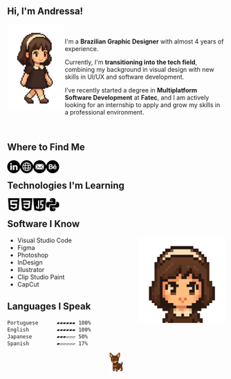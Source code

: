## Hi, I'm Andressa! 



<img align='left' src="https://github.com/engelandressa/engelandressa/blob/main/pixel-walking.gif" height="200" >

   &nbsp;&nbsp;
<p>I'm a <b>Brazilian Graphic Designer</b> with almost 4 years of experience. </p>
<p>Currently, I'm <b>transitioning into the tech field</b>, combining my background in visual design with new skills in UI/UX and software development. </p>
<p>I’ve recently started a degree in <b>Multiplatform Software Development</b> at <b>Fatec</b>, and I am actively looking for an internship to apply and grow my skills in a professional environment.</p>
   &nbsp;&nbsp;

## Where to Find Me

&nbsp;&nbsp;
<a href="https://www.linkedin.com/in/andressa-engel/" title="Follow Andressa Engel on LinkedIn" target="_blank">
  <picture>
    <source media="(prefers-color-scheme: dark)" srcset="https://github.com/engelandressa/engelandressa/blob/main/linkedin-icon-white.png">
    <source media="(prefers-color-scheme: light)" srcset="https://github.com/engelandressa/engelandressa/blob/main/linkedin-icon.png">
    <img alt="Follow Andressa Engel on LinkedIn" align="left" src="https://github.com/engelandressa/engelandressa/blob/main/linkedin-icon.png" width="30">
  </picture>
</a>
&nbsp;
<a href="https://www.andressaengel.com/" title="Check Out Andressa Engel's Website - Portfolio" target="_blank">
  <picture>
    <source media="(prefers-color-scheme: dark)" srcset="https://github.com/engelandressa/engelandressa/blob/main/web-icon-white.png">
    <source media="(prefers-color-scheme: light)" srcset="https://github.com/engelandressa/engelandressa/blob/main/web-icon.png">
    <img alt="Check Out Andressa Engel's Website - Portfolio" align="left" src="https://github.com/engelandressa/engelandressa/blob/main/web-icon.png" width="30">
  </picture>
</a>
&nbsp;
<a href="mailto:engelandressa@hotmail.com" title="Mail to: engelandressa@hotmail.com" target="_blank">
  <picture>
    <source media="(prefers-color-scheme: dark)" srcset="https://github.com/engelandressa/engelandressa/blob/main/email-icon-white.png">
    <source media="(prefers-color-scheme: light)" srcset="https://github.com/engelandressa/engelandressa/blob/main/email-icon.png">
    <img alt="Mail to: engelandressa@hotmail.com" align="left" src="https://github.com/engelandressa/engelandressa/blob/main/email-icon.png" width="30">
  </picture>
</a>
&nbsp;
<a href="https://www.behance.net/engelandressa" title="Follow Andressa Engel on Behance" target="_blank">
  <picture>
    <source media="(prefers-color-scheme: dark)" srcset="https://github.com/engelandressa/engelandressa/blob/main/behance-icon-white.png">
    <source media="(prefers-color-scheme: light)" srcset="https://github.com/engelandressa/engelandressa/blob/main/behance-icon.png">
    <img alt="Follow Andressa Engel on Behance" align="left" src="https://github.com/engelandressa/engelandressa/blob/main/behance-icon.png" width="30">
  </picture>
</a>
&nbsp;

## Technologies I'm Learning

&nbsp;&nbsp;
<a href="https://www.linkedin.com/in/andressa-engel/" title="HTML - Basic" target="_blank">
  <picture>
    <source media="(prefers-color-scheme: dark)" srcset="https://github.com/engelandressa/engelandressa/blob/main/html-icon-white.png">
    <source media="(prefers-color-scheme: light)" srcset="https://github.com/engelandressa/engelandressa/blob/main/html-icon.png">
    <img alt="HTML - Basic" align="left" src="https://github.com/engelandressa/engelandressa/blob/main/html-icon.png" width="30">
  </picture>
</a>
&nbsp;
<a href="https://www.linkedin.com/in/andressa-engel/" title="CSS - Basic" target="_blank">
  <picture>
    <source media="(prefers-color-scheme: dark)" srcset="https://github.com/engelandressa/engelandressa/blob/main/css-3-icon-white.png">
    <source media="(prefers-color-scheme: light)" srcset="https://github.com/engelandressa/engelandressa/blob/main/css-3-icon.png">
    <img alt="CSS - Basic" align="left" src="https://github.com/engelandressa/engelandressa/blob/main/css-3-icon.png" width="30">
  </picture>
</a>
&nbsp;
<a href="https://www.linkedin.com/in/andressa-engel/" title="JavaScript - Basic" target="_blank">
  <picture>
    <source media="(prefers-color-scheme: dark)" srcset="https://github.com/engelandressa/engelandressa/blob/main/java-script-icon-white.png">
    <source media="(prefers-color-scheme: light)" srcset="https://github.com/engelandressa/engelandressa/blob/main/java-script-icon.png">
    <img alt="JavaScript - Basic" align="left" src="https://github.com/engelandressa/engelandressa/blob/main/java-script-icon.png" width="30">
  </picture>
</a>
&nbsp;
<a href="https://www.linkedin.com/in/andressa-engel/" title="Python - Basic" target="_blank">
  <picture>
    <source media="(prefers-color-scheme: dark)" srcset="https://github.com/engelandressa/engelandressa/blob/main/python-icon-white.png">
    <source media="(prefers-color-scheme: light)" srcset="https://github.com/engelandressa/engelandressa/blob/main/python-icon.png">
    <img alt="Python - Basic" align="left" src="https://github.com/engelandressa/engelandressa/blob/main/python-icon.png" width="30">
  </picture>
</a>
&nbsp;

## Software I Know

<img align='right' src="https://github.com/engelandressa/engelandressa/blob/main/pixel-bust.gif" height="200" >

- Visual Studio Code
- Figma
- Photoshop
- InDesign
- Illustrator
- Clip Studio Paint
- CapCut

## Languages I Speak

```text
Portuguese      ▰▰▰▰▰▰ 100%
English         ▰▰▰▰▰▰ 100%
Japanese        ▰▰▰▱▱▱ 50% 
Spanish         ▰▱▱▱▱▱ 17% 
```

<p align="center">
  <a href="https://www.andressaengel.com/"><img src="https://github.com/engelandressa/engelandressa/blob/main/nina-pixel-icon.png" alt="Nina" width="30"/></a>


<!-- 
<p align="left">
<a href="https://www.andressaengel.com/"><img src="https://github.com/engelandressa/engelandressa/blob/main/nina-pixel-icon.png" alt="Nina" width="20"/></a><h1>Hi, I'm Andressa!</h1>
</p>
<img align="left" src="https://github.com/engelandressa/engelandressa/blob/main/coffee-pixel-icon.png" height="50" ><h1>Hi, I'm Andressa!</h1>



# Hi, I'm Andressa!

<table>
  <tr>
    <td>
      <img src="https://github.com/engelandressa/engelandressa/blob/main/pixel-walking.gif" alt="Pixel Art Walking" width="150"/>
    </td>
    <td>
     <p>I'm a <b>Brazilian Graphic Designer</b> with almost 4 years of experience. </p>
      <p>Currently, I'm <b>transitioning into the tech field</b>, combining my background in visual design with new skills in UI/UX and software development. </p>
      <p>I’ve recently started a degree in <b>Multiplatform Software Development</b> at <b>Fatec</b>, and I am actively looking for an internship to apply and grow my skills in a professional environment.</p>
    </td>
  </tr>
</table>
-->



<!--

<p align="center">
  <a href="https://www.andressaengel.com/">Andressa Engel</a> | Graphic Designer | Developer In Progress | 2025 .
</p>


<div>
  [<img src="https://github.com/engelandressa/engelandressa/blob/main/coffee-pixel-icon.png" height="20em" align="left" alt="Follow Andressa Engel on LinkedIn" title="Follow Andressa Engel on LinkedIn"/>](https://www.linkedin.com/in/andressa-engel/)<h1>Oi Teste</h1>
</div>

<div class="container">
  <img class="image" src="https://github.com/engelandressa/engelandressa/blob/main/coffee-pixel-icon.png" alt="Descrição da imagem" width="50" height="50">
  <p>Este é o texto que ficará ao lado da imagem.</p>
</div>

<img align='left' src="https://github.com/engelandressa/engelandressa/blob/main/coffee-pixel-icon.png" height="25" >

<p><h1>Hi, I'm Andressa!</h1></p>



**engelandressa/engelandressa** is a ✨ _special_ ✨ repository because its `README.md` (this file) appears on your GitHub profile.

Here are some ideas to get you started:

- 🔭 I’m currently working on ...
- 🌱 I’m currently learning ...
- 👯 I’m looking to collaborate on ...
- 🤔 I’m looking for help with ...
- 💬 Ask me about ...
- 📫 How to reach me: ...
- 😄 Pronouns: ...
- ⚡ Fun fact: ...




- <b>LinkedIn:</b> [Andressa Engel](https://www.linkedin.com/in/andressa-engel/)
- <b>Website:</b> [Portfolio Website](https://www.andressaengel.com/)


## Where To Find Me

   &nbsp;&nbsp;
 [<img src="https://github.com/engelandressa/engelandressa/blob/main/linkedin-icon.png" height="30em" align="center" alt="Follow Andressa Engel on LinkedIn" title="Follow Andressa Engel on LinkedIn"/>](https://www.linkedin.com/in/andressa-engel/)
   &nbsp;&nbsp;
 [<img src="https://github.com/engelandressa/engelandressa/blob/main/web-icon.png" height="30em" align="center" alt="Check Out Andressa Engel's Website - Portfolio" title="Check Out Andressa Engel's Website - Portfolio"/>](https://www.andressaengel.com/)
 &nbsp;&nbsp;
 [<img src="https://github.com/engelandressa/engelandressa/blob/main/email-icon.png" height="30em" align="center" alt="Mail to Andressa Engel" title="Mail to Andressa Engel"/>](mailto:engelandressa@hotmail.com)
 &nbsp;&nbsp;
 [<img src="https://github.com/engelandressa/engelandressa/blob/a8827231f5ca72001a852665a4dfcaad02728851/behance-icon.png" height="30em" align="center" alt="Follow Andressa Engel on Behance" title="Follow Andressa Engel on Behance"/>](https://www.behance.net/engelandressa)

 ## Technologies I'm Learning

 &nbsp;&nbsp;
 [<img src="https://github.com/engelandressa/engelandressa/blob/main/html-icon.png" height="30em" align="center" alt="HTML 5" title="HTML 5"/>](https://www.linkedin.com/in/andressa-engel/)
 &nbsp;&nbsp;
 [<img src="https://github.com/engelandressa/engelandressa/blob/main/css-3-icon.png" height="30em" align="center" alt="CSS 3" title="CSS 3"/>](https://www.linkedin.com/in/andressa-engel/)
 &nbsp;&nbsp;
 [<img src="https://github.com/engelandressa/engelandressa/blob/main/java-script-icon.png" height="30em" align="center" alt="Javascript" title="Javascript"/>](https://www.linkedin.com/in/andressa-engel/)
 &nbsp;&nbsp;
 [<img src="https://github.com/engelandressa/engelandressa/blob/main/python-icon.png" height="30em" align="center" alt="Python" title="Python"/>](https://www.linkedin.com/in/andressa-engel/)
 &nbsp;&nbsp;

 
<p align="center">
  <img src="https://github.com/engelandressa/engelandressa/blob/main/nina-pixel-icon.png" alt="Nina" width="30"/>
</p>


-->
